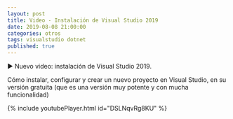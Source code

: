 ```yaml
---
layout: post
title: Video - Instalación de Visual Studio 2019
date: 2019-08-08 21:00:00
categories: otros
tags: visualstudio dotnet
published: true
---
```


▶️ Nuevo video: instalación de Visual Studio 2019.

Cómo instalar, configurar y crear un nuevo proyecto en Visual Studio, en su versión gratuita (que es una versión muy potente y con mucha funcionalidad)

{% include youtubePlayer.html id="DSLNqvRg8KU" %}

